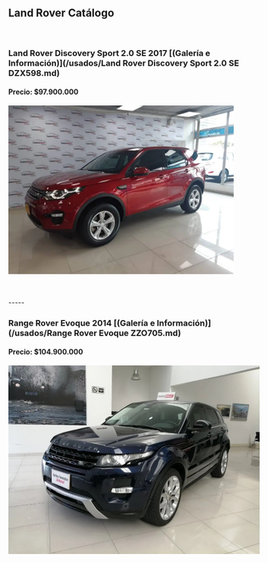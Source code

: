 ## Land Rover Catálogo

<p>&nbsp;</p>


### Land Rover Discovery Sport 2.0 SE 2017 [(Galería e Información)](/usados/Land Rover Discovery Sport 2.0 SE DZX598.md)
#### Precio: $97.900.000

<img src="/usados/images/Land Rover Discovery Sport 2.0 SE DZX598.PNG?raw=true"/>
<p>&nbsp;</p>
-----

### Range Rover Evoque 2014 [(Galería e Información)](/usados/Range Rover Evoque ZZO705.md)
#### Precio: $104.900.000

<img src="/usados/images/Range Rover Evoque ZZO705.jpg?raw=true"/>
<p>&nbsp;</p>
